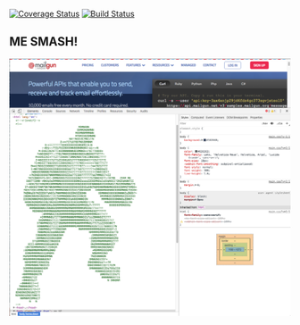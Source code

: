 [![Coverage Status](https://img.shields.io/coveralls/thrawn01/detka.svg)](https://coveralls.io/github/thrawn01/detka)
[![Build Status](https://img.shields.io/travis/thrawn01/detka/master.svg)](https://travis-ci.org/thrawn01/detka)

## ME SMASH!
![Image of Hulk](https://raw.githubusercontent.com/thrawn01/detka/master/imgs/mailgun-hulk.png)
